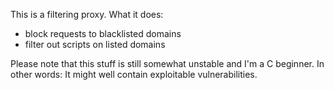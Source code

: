 This is a filtering proxy. What it does:

 - block requests to blacklisted domains
 - filter out scripts on listed domains

Please note that this stuff is still somewhat unstable and I'm a C beginner. In other words: It might well contain exploitable vulnerabilities.
